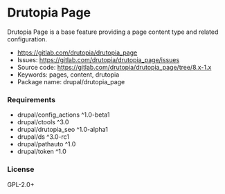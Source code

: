 <!-- writeme -->
Drutopia Page
=============

Drutopia Page is a base feature providing a page content type and related configuration.

 * https://gitlab.com/drutopia/drutopia_page
 * Issues: https://gitlab.com/drutopia/drutopia_page/issues
 * Source code: https://gitlab.com/drutopia/drutopia_page/tree/8.x-1.x
 * Keywords: pages, content, drutopia
 * Package name: drupal/drutopia_page


### Requirements

 * drupal/config_actions ^1.0-beta1
 * drupal/ctools ^3.0
 * drupal/drutopia_seo ^1.0-alpha1
 * drupal/ds ^3.0-rc1
 * drupal/pathauto ^1.0
 * drupal/token ^1.0


### License

GPL-2.0+

<!-- endwriteme -->
